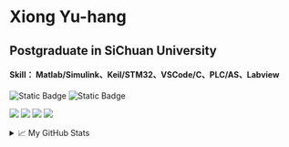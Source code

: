 # Xiong Yu-hang 

## Postgraduate in SiChuan University
#### Skill： Matlab/Simulink、Keil/STM32、VSCode/C、PLC/AS、Labview

![Static Badge](https://img.shields.io/badge/Matlab%2FSimulink-red)
![Static Badge](https://img.shields.io/badge/Matlab%2FSimulink-123-red)

![](https://img.shields.io/badge/Use-Matlab-brightgreen?style=flat&logo=mathworks&logoColor=ffffff)
![](https://img.shields.io/badge/Language-C-orange.svg?style=flat&logo=c&logoColor=ffffff)
![](https://img.shields.io/badge/Os-Linux-blue?style=flat&logo=Linux&logoColor=ffffff)
![](https://img.shields.io/badge/Studied-Labview-blueviolet?style=flat&logo=Visual%20Studio%20Code&logoColor=ffffff)

<details>
<summary>📈 My GitHub Stats</summary>
  
![xyh's github stats](https://github-readme-stats.vercel.app/api?username=ohmyjesus)
